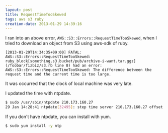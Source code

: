 ```yaml
---
layout: post
title: RequestTimeTooSkewed
tags: aws s3 ruby
creation-date: 2013-01-29 14:39:16
---
```

I ran into an above error, `AWS::S3::Errors::RequestTimeTooSkewed`, when I tried to download an object from S3 using aws-sdk of ruby.

    [2013-01-29T14:34:35+09:00] FATAL: AWS::S3::Errors::RequestTimeTooSkewed: ruby_block[something.s3.bucket/pub/archive-i-want.tar.ggz] (/foobar/fizbiz/s3.rb line 8) had an error: AWS::S3::Errors::RequestTimeTooSkewed: The difference between the request time and the current time is too large.

It was occurred that the clock of local machine was very late.

I updated the time with ntpdate.

```bash
$ sudo /usr/sbin/ntpdate 210.173.160.27
29 Jan 14:28:41 ntpdate[32495]: step time server 210.173.160.27 offset -929.483212 sec
```

If you don't have ntpdate, you can install with yum.

```bash
$ sudo yum install -y ntp
```
